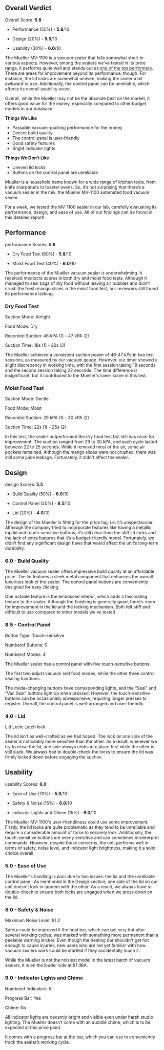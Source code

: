 Overall Verdict
---------------

Overall Score: **5.8**

*   Performance (50%) - **5.8**/10
    
*   Design (20%) - **5.5**/10
    
*   Usability (30%) - **6.0**/10
    

The Mueller MV-1100 is a vacuum sealer that falls somewhat short in various aspects. However, among the sealers we've tested in its price range, it performs quite well and stands out as [one of the top performers](https://healthykitchen101.com/vacuum-sealers/reviews/best/). There are areas for improvement beyond its performance, though. For instance, the lid locks are somewhat uneven, making the sealer a bit awkward to use. Additionally, the control panel can be unreliable, which affects its overall usability score.

Overall, while the Mueller may not be the absolute best on the market, it offers good value for the money, especially compared to other budget models in our database.

**Things We Like**

*   Passable vacuum-packing performance for the money
*   Decent build quality
*   The control panel is user-friendly
*   Good safety features
*   Bright indicator lights

**Things We Don’t Like**

*   Uneven lid locks
*   Buttons on the control panel are unreliable

Mueller is a household name known for a wide range of kitchen tools, from knife sharpeners to toaster ovens. So, it’s not surprising that there’s a vacuum sealer in the mix: the Mueller MV-1100 automated food vacuum sealer.

For a week, we tested the MV-1100 sealer in our lab, carefully evaluating its performance, design, and ease of use. All of our findings can be found in this detailed report!

Performance
-----------

performance Scores: **5.8**

*   Dry Food Test (60%) - **5.8**/10
    
*   Moist Food Test (40%) - **6.0**/10
    

The performance of the Mueller vacuum sealer is underwhelming. It received mediocre scores in both dry and moist food tests. Although it managed to seal bags of dry food without leaving air bubbles and didn’t crush the fresh mango slices in the moist food test, our reviewers still found its performance lacking.

### Dry Food Test

Suction Mode: Airtight

Food Mode: Dry

Recorded Suction: 46 kPA (1) - 47 kPA (2)

Suction Time: 18s (1) - 22s (2)

The Mueller achieved a consistent suction power of 46-47 kPa in two test sessions, as measured by our vacuum gauge. However, our timer showed a slight discrepancy in working time, with the first session taking 18 seconds and the second session taking 22 seconds. The time difference is insignificant, but it contributed to the Mueller's lower score in this test.

### Moist Food Test

Suction Mode: Gentle

Food Mode: Moist

Recorded Suction: 29 kPA (1) - 30 kPA (2)

Suction Time: 22s (1) - 25s (2)

In this test, the sealer outperformed the dry food test but still has room for improvement. The suction ranged from 29 to 30 kPA, and each cycle lasted between 22 to 25 seconds. While it removed most of the air, some air pockets remained. Although the mango slices were not crushed, there was still some juice leakage. Fortunately, it didn’t affect the sealer.

Design
------

design Scores: **5.5**

*   Build Quality (50%) - **6.0**/10
    
*   Control Panel (20%) - **8.5**/10
    
*   Lid (20%) - **4.0**/10
    

The design of the Mueller is fitting for the price tag, i.e. it’s unspectacular. Although the company tried to incorporate features like having a metallic top lid and touch-sensitive buttons, it’s still clear from the stiff lid locks and the lack of extra features that it’s a budget-friendly model. Fortunately, we didn’t find any significant design flaws that would affect the unit’s long-term durability.

### 6.0 - Build Quality

The Mueller vacuum sealer offers impressive build quality at an affordable price. The lid features a sleek metal component that enhances the overall luxurious look of the sealer. The control panel buttons are conveniently designed for easy clicking.

One notable feature is the embossed interior, which adds a fascinating texture to the sealer. Although the finishing is generally good, there’s room for improvement in the lid and the locking mechanism. Both felt stiff and difficult to use compared to other models we've tested.

### 8.5 - Control Panel

Button Type: Touch-sensitive

Numberof Buttons: 5

Numberof Modes: 4

The Mueller sealer has a control panel with five touch-sensitive buttons.

The first two adjust vacuum and food modes, while the other three control sealing functions.

The mode-changing buttons have corresponding lights, and the “Seal” and “Vac Seal” buttons light up when pressed. However, the touch-sensitive buttons can be occasionally unresponsive, requiring longer presses to register. Overall, the control panel is well-arranged and user-friendly.

### 4.0 - Lid

Lid Lock: Latch lock

The lid isn’t as well-crafted as we had hoped. The lock on one side of the sealer is noticeably more sensitive than the other. As a result, whenever we try to close the lid, one side always clicks into place first while the other is still slack. We always had to double-check the locks to ensure the lid was firmly locked down before engaging the suction.

Usability
---------

usability Scores: **6.0**

*   Ease of Use (70%) - **5.0**/10
    
*   Safety & Noise (15%) - **8.0**/10
    
*   Indicator Lights and Chime (15%) - **9.0**/10
    

The Mueller MV-1100's user-friendliness could use some improvement. Firstly, the lid locks are quite problematic as they tend to be unreliable and require a considerable amount of force to securely lock. Additionally, the touch-sensitive buttons are overly sensitive and can sometimes misinterpret commands. However, despite these concerns, the unit performs well in terms of safety, noise level, and indicator light brightness, making it a solid choice overall.

### 5.0 - Ease of Use

The Mueller's handling is poor due to two issues: the lid and the unreliable control panel. As mentioned in the Design section, one side of the lid on our unit doesn't lock in tandem with the other. As a result, we always have to double-check to ensure both locks are engaged when we press down on the lid.

### 8.0 - Safety & Noise

Maximum Noise Level: 81.2

Safety could be improved if the heat bar, which can get very hot after several working cycles, was marked with something more permanent than a peelable warning sticker. Even though the heating bar shouldn't get hot enough to cause injuries, new users who are not yet familiar with how vacuum sealers work could be startled if they accidentally touch it.

While the Mueller is not the noisiest model in the latest batch of vacuum sealers, it is on the louder side at 81 dBA.

### 9.0 - Indicator Lights and Chime

Numberof Indicators: 6

Progress Bar: Yes

Chime: No

All indicator lights are decently bright and visible even under harsh studio lighting. The Mueller doesn’t come with an audible chime, which is to be expected at this price point.

It comes with a progress bar at the top, which you can use to conveniently track the sealer’s working cycle.